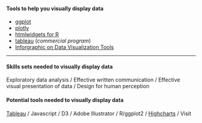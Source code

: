 #### Tools to help you visually display data

- [ggplot](http://ggplot2.org/)
- [plotly](http://help.plot.ly/)
- [htmlwidgets for R](http://www.htmlwidgets.org/)
- [tableau](https://www.tableau.com) (_commercial program_)
- [Inforgraphic on Data Visualization Tools](http://pin.it/Dc859EU)

---

#### Skills sets needed to visually display data

Exploratory data analysis  /  Effective written communication  /  Effective visual presentation of data  /  Design for human perception

#### Potential tools needed to visually display data

[Tableau](https://www.tableau.com/)  /  Javascript  /  D3  /  Adobe Illustrator  /  R/ggplot2  /  [Highcharts](http://www.highcharts.com/)  /  Visit
